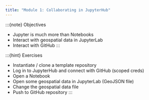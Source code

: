 ```yaml
---
title: "Module 1: Collaborating in JupyterHub"
---
```


:::{note} Objectives
* Jupyter is much more than Notebooks
* Interact with geospatial data in JupyterLab
* Interact with GitHub
:::

:::{hint} Exercises
* Instantiate / clone a template repository
* Log in to JupyterHub and connect with GitHub (scoped creds)
* Open a Notebook
* Open some geospatial data in JupyterLab (GeoJSON file)
* Change the geospatial data file
* Push to GitHub repository
:::
